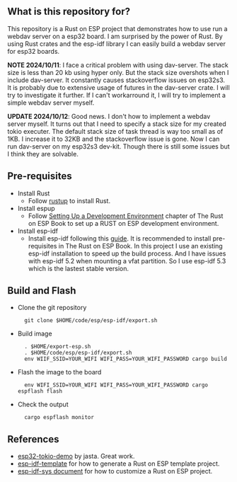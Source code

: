 ## What is this repository for?
This repository is a Rust on ESP project that demonstrates how to use run a webdav server on a esp32 board. I am surprised by the power of Rust. By using Rust crates and the esp-idf library I can easily build a webdav server for esp32 boards.

__NOTE 2024/10/11__: I face a critical problem with using dav-server. The stack size is less than 20 kb using hyper only. But the stack size overshots when I include dav-server. It constantly causes stackoverflow issues on esp32s3. It is probably due to extensive usage of futures in the dav-server crate. I will try to investigate it further. If I can't workarround it, I will try to implement a simple webdav server myself.

__UPDATE 2024/10/12__: Good news. I don't how to implement a webdav server myself. It turns out that I need to specify a stack size for my created tokio executer. The default stack size of task thread is way too small as of 1KB. I increase it to 32KB and the stackoverflow issue is gone. Now I can run dav-server on my esp32s3 dev-kit. Though there is still some issues but I think they are solvable.

## Pre-requisites
- Install Rust
  - Follow [rustup](https://rustup.rs/) to install Rust.
- Install espup
  - Follow [Setting Up a Development Environment](https://docs.esp-rs.org/book/installation/index.html) chapter of The Rust on ESP Book to set up a RUST on ESP development environment.
- Install esp-idf
  - Install esp-idf following this [guide](https://docs.espressif.com/projects/esp-idf/en/latest/esp32/get-started/linux-macos-setup.html#step-1-install-prerequisites). It is recommended to install pre-requisites in The Rust on ESP Book. In this project I use an existing esp-idf installation to speed up the build process. And I have issues with esp-idf 5.2 when mounting a vfat partition. So I use esp-idf 5.3 which is the lastest stable version.

## Build and Flash
- Clone the git repository

        git clone $HOME/code/esp/esp-idf/export.sh

- Build image

        . $HOME/export-esp.sh
        . $HOME/code/esp/esp-idf/export.sh
        env WIIF_SSID=YOUR_WIFI WIFI_PASS=YOUR_WIFI_PASSWORD cargo build

- Flash the image to the board
    
        env WIFI_SSID=YOUR_WIFI WIFI_PASS=YOUR_WIFI_PASSWORD cargo espflash flash

- Check the output

        cargo espflash monitor

## References
- [esp32-tokio-demo](https://github.com/jasta/esp32-tokio-demo/tree/main) by jasta. Great work.
- [esp-idf-template](https://github.com/esp-rs/esp-idf-template) for how to generate a Rust on ESP template project.
- [esp-idf-sys document](https://docs.esp-rs.org/esp-idf-sys/esp_idf_sys/) for how to customize a Rust on ESP project.
